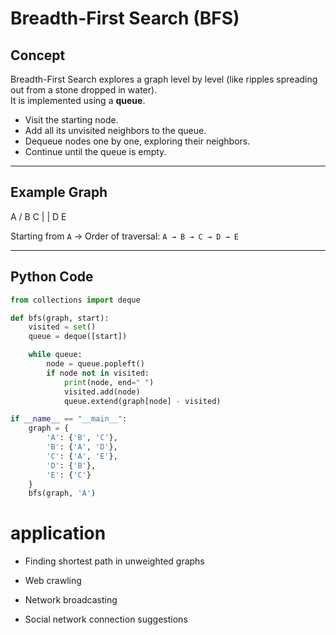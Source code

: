 # Breadth-First Search (BFS)

## Concept
Breadth-First Search explores a graph level by level (like ripples spreading out from a stone dropped in water).  
It is implemented using a **queue**.

- Visit the starting node.
- Add all its unvisited neighbors to the queue.
- Dequeue nodes one by one, exploring their neighbors.
- Continue until the queue is empty.

---

## Example Graph

A
/
B C
| |
D E


Starting from `A` → Order of traversal: `A → B → C → D → E`

---

## Python Code

```python
from collections import deque

def bfs(graph, start):
    visited = set()
    queue = deque([start])

    while queue:
        node = queue.popleft()
        if node not in visited:
            print(node, end=" ")
            visited.add(node)
            queue.extend(graph[node] - visited)

if __name__ == "__main__":
    graph = {
        'A': {'B', 'C'},
        'B': {'A', 'D'},
        'C': {'A', 'E'},
        'D': {'B'},
        'E': {'C'}
    }
    bfs(graph, 'A')
```

# application

- Finding shortest path in unweighted graphs

- Web crawling

- Network broadcasting

- Social network connection suggestions

